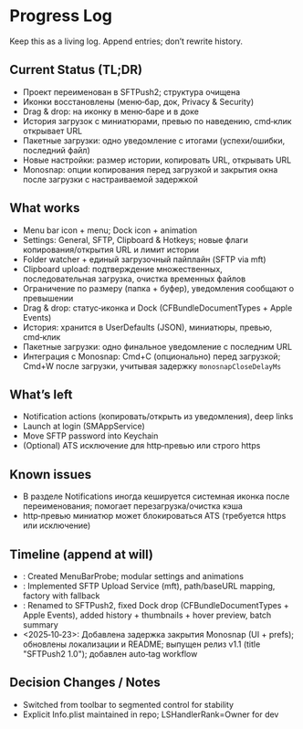 # Progress Log

Keep this as a living log. Append entries; don’t rewrite history.

## Current Status (TL;DR)
- Проект переименован в SFTPush2; структура очищена
- Иконки восстановлены (меню‑бар, док, Privacy & Security)
- Drag & drop: на иконку в меню‑баре и в доке
- История загрузок с миниатюрами, превью по наведению, cmd‑клик открывает URL
- Пакетные загрузки: одно уведомление с итогами (успехи/ошибки, последний файл)
- Новые настройки: размер истории, копировать URL, открывать URL
 - Monosnap: опции копирования перед загрузкой и закрытия окна после загрузки с настраиваемой задержкой

## What works
- Menu bar icon + menu; Dock icon + animation
- Settings: General, SFTP, Clipboard & Hotkeys; новые флаги копирования/открытия URL и лимит истории
- Folder watcher + единый загрузочный пайплайн (SFTP via mft)
- Clipboard upload: подтверждение множественных, последовательная загрузка, очистка временных файлов
- Ограничение по размеру (папка + буфер), уведомления сообщают о превышении
- Drag & drop: статус‑иконка и Dock (CFBundleDocumentTypes + Apple Events)
- История: хранится в UserDefaults (JSON), миниатюры, превью, cmd‑клик
- Пакетные загрузки: одно финальное уведомление с последним URL
 - Интеграция с Monosnap: Cmd+C (опционально) перед загрузкой; Cmd+W после загрузки, учитывая задержку `monosnapCloseDelayMs`

## What’s left
- Notification actions (копировать/открыть из уведомления), deep links
- Launch at login (SMAppService)
- Move SFTP password into Keychain
- (Optional) ATS исключение для http‑превью или строго https

## Known issues
- В разделе Notifications иногда кешируется системная иконка после переименования; помогает перезагрузка/очистка кэша
- http‑превью миниатюр может блокироваться ATS (требуется https или исключение)

## Timeline (append at will)
- <date>: Created MenuBarProbe; modular settings and animations
- <date>: Implemented SFTP Upload Service (mft), path/baseURL mapping, factory with fallback
- <date>: Renamed to SFTPush2, fixed Dock drop (CFBundleDocumentTypes + Apple Events), added history + thumbnails + hover preview, batch summary
 - <2025‑10‑23>: Добавлена задержка закрытия Monosnap (UI + prefs); обновлены локализации и README; выпущен релиз v1.1 (title "SFTPush2 1.0"); добавлен auto‑tag workflow

## Decision Changes / Notes
- Switched from toolbar to segmented control for stability
- Explicit Info.plist maintained in repo; LSHandlerRank=Owner for dev
